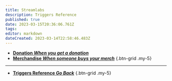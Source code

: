 ```yaml
---
title: Streamlabs
description: Triggers Reference
published: true
date: 2023-03-15T20:36:06.761Z
tags: 
editor: markdown
dateCreated: 2023-03-14T22:58:46.483Z
---
```


- [<i class="mdi mdi-cash primary--text"></i> **Donation *When you get a donation***](/Triggers/Streamlabs/Donation)
- [<i class="mdi mdi-account primary--text"></i> **Merchandise *When someone buys your merch***](/Triggers/Streamlabs/Merchandise)
{.btn-grid .my-5}

---

- [<i class="mdi mdi-chevron-left"></i>**Triggers Reference *Go Back***](/Triggers)
{.btn-grid .my-5}